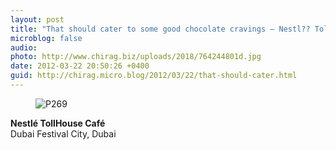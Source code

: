```yaml
---
layout: post
title: "That should cater to some good chocolate cravings — Nestl?? TollHouse Cafe"
microblog: false
audio: 
photo: http://www.chirag.biz/uploads/2018/764244801d.jpg
date: 2012-03-22 20:50:26 +0400
guid: http://chirag.micro.blog/2012/03/22/that-should-cater.html
---
```

<figure><img alt="P269" src="http://www.chirag.biz/uploads/2018/764244801d.jpg"></figure><p><strong>Nestlé TollHouse Café</strong><br>Dubai Festival City, Dubai</p>

